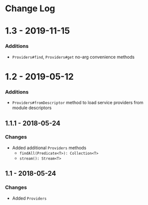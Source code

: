 # Change Log

# 1.3 - 2019-11-15
### Additions
* `Providers#find`, `Providers#get` no-arg convenience methods

# 1.2 - 2019-05-12
### Additions
* `Providers#fromDescriptor` method to load service providers from module descriptors

## 1.1.1 - 2018-05-24
### Changes
* Added additional `Providers` methods
	* `findAll(Predicate<T>): Collection<T>`
	* `stream(): Stream<T>`

## 1.1 - 2018-05-24
### Changes
* Added `Providers`
